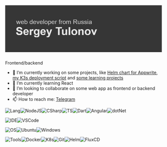 # ![Header](header.png)

Frontend/backend

- 🔭 I’m currently working on some projects, like [Helm chart for Appwrite](https://github.com/k3env/appwrite-helm), [my K3s deployment script](https://github.com/k3env/k3s-boot) and [some learning projects](https://github.com/k3env/learning-webdev)
- 🌱 I’m currently learning React
- 👯 I’m looking to collaborate on some web app as frontend or backend developer
- 📫 How to reach me: [Telegram](https://t.me/k3env)

<!--
- 😄 Pronouns: he/him
- 🤔 I’m looking for help with ...
- 💬 Ask me about ...
- ⚡ Fun fact: ...
-->

![Lang](https://img.shields.io/badge/Languages%20%26%20frameworks%3A-535353?style=for-the-badge)![NodeJS](https://img.shields.io/badge/Node.JS-339933?style=for-the-badge&logo=nodedotjs&logoColor=white)![CSharp](https://img.shields.io/badge/C%23-239120?style=for-the-badge&logo=csharp&logoColor=white)![TS](https://img.shields.io/badge/ts-3178C6?style=for-the-badge&logo=typescript&logoColor=white)![Dart](https://img.shields.io/badge/Dart-0175C2?style=for-the-badge&logo=dart&logoColor=white)![Angular](https://img.shields.io/badge/Angualr-DD0031?style=for-the-badge&logo=angular&logoColor=white)![dotNet](https://img.shields.io/badge/.Net-512BD4?style=for-the-badge&logo=dotnet&logoColor=white)

![IDE](https://img.shields.io/badge/IDE:-535353?style=for-the-badge)![VSCode](https://img.shields.io/badge/VS%20Code-007ACC?style=for-the-badge&logo=visualstudiocode&logoColor=white)

![OS](https://img.shields.io/badge/OS:-535353?style=for-the-badge)![Ubuntu](https://img.shields.io/badge/Ubuntu-E95420?style=for-the-badge&logo=ubuntu&logoColor=white)![Windows](https://img.shields.io/badge/Windows-0078D6?style=for-the-badge&logo=windows&logoColor=white)

![Tools](https://img.shields.io/badge/Tools:-535353?style=for-the-badge)![Docker](https://img.shields.io/badge/Docker-2496ED?style=for-the-badge&logo=docker&logoColor=white)![K8s](https://img.shields.io/badge/Kubernetes-326CE5?style=for-the-badge&logo=kubernetes&logoColor=white)![Git](https://img.shields.io/badge/Git-F05032?style=for-the-badge&logo=git&logoColor=white)![Helm](https://img.shields.io/badge/Helm-0F1689?style=for-the-badge&logo=helm&logoColor=white)![FluxCD](https://img.shields.io/badge/FluxCD-326ce5?style=for-the-badge)
